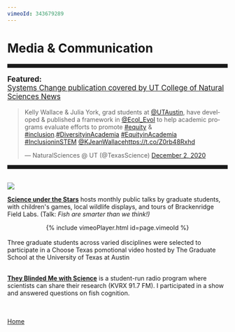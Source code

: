 ```yaml
---
vimeoId: 343679289
---
```


<body>

<div class="container">
<div class="blurb">
<h1>Media & Communication</h1>
<hr style="height:9px;color:#84949B">
	

<p style="text-align:left;font-size:120%"><b>Featured:<br></b><a href="https://cns.utexas.edu/news/researchers-framework-address-inequity-biology"> Systems Change publication covered by UT College of Natural Sciences News </a><br>

<blockquote class="twitter-tweet"><p lang="en" dir="ltr">Kelly Wallace &amp; Julia York, grad students at <a href="https://twitter.com/UTAustin?ref_src=twsrc%5Etfw">@UTAustin</a>, have developed &amp; published a framework in <a href="https://twitter.com/Ecol_Evol?ref_src=twsrc%5Etfw">@Ecol_Evol</a> to help academic programs evaluate efforts to promote <a href="https://twitter.com/hashtag/equity?src=hash&amp;ref_src=twsrc%5Etfw">#equity</a> &amp; <a href="https://twitter.com/hashtag/inclusion?src=hash&amp;ref_src=twsrc%5Etfw">#inclusion</a>.<a href="https://twitter.com/hashtag/DiversityinAcademia?src=hash&amp;ref_src=twsrc%5Etfw">#DiversityinAcademia</a> <a href="https://twitter.com/hashtag/EquityinAcademia?src=hash&amp;ref_src=twsrc%5Etfw">#EquityinAcademia</a> <a href="https://twitter.com/hashtag/InclusioninSTEM?src=hash&amp;ref_src=twsrc%5Etfw">#InclusioninSTEM</a> <a href="https://twitter.com/KJeanWallace?ref_src=twsrc%5Etfw">@KJeanWallace</a><a href="https://t.co/Z0rb48Rxhd">https://t.co/Z0rb48Rxhd</a></p>&mdash; NaturalSciences @ UT (@TexasScience) <a href="https://twitter.com/TexasScience/status/1334155672183857154?ref_src=twsrc%5Etfw">December 2, 2020</a></blockquote> <script async src="https://platform.twitter.com/widgets.js" charset="utf-8"></script>
	
<p>
	
<hr style="height:9px;color:#84949B"><br>
<img src="/images/SUTS1.jpg">
<p><a href="https://scienceunderthestars.org/2018/08/20/sept-13-kelly-wallace/"> <b>Science under the Stars</b></a> hosts monthly public talks by graduate students, with children's games, local wildlife displays, and tours of Brackenridge Field Labs. (Talk: <i>Fish are smarter than we think!) </i></p> 
		


<center>{% include vimeoPlayer.html id=page.vimeoId %}</center><br>
Three graduate students across varied disciplines were selected to participate in a Choose Texas pomotional video hosted by The Graduate School at the University of Texas at Austin <br><br>

<p><a href="https://tbmws.podbean.com/"> <b>They Blinded Me with Science</b></a> is a student-run radio program where scientists can share their research (KVRX 91.7 FM). I participated in a show and answered questions on fish cognition. <br>

<br><br><a href="../">Home</a>
